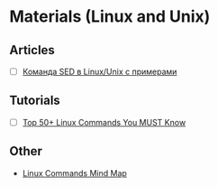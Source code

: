 # Materials (Linux and Unix)

## Articles

- [ ] [Команда SED в Linux/Unix с примерами](https://habr.com/ru/companies/ruvds/articles/667490/)

## Tutorials

- [ ] [Top 50+ Linux Commands You MUST Know](https://www.digitalocean.com/community/tutorials/linux-commands#the-grep-command-in-linux)

## Other

- [Linux Commands Mind Map](https://xmind.app/m/WwtB/)
